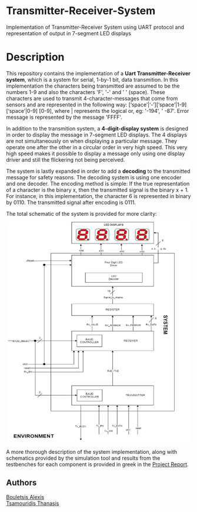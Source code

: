 # Transmitter-Receiver-System
Implementation of Transmitter-Receiver System using UART protocol and representation of output in 7-segment LED displays

# Description
This repository contains the implementation of a **Uart Transmitter-Receiver system**, which is a system for serial, 1-by-1 bit, data transmition. In this implementation the characters being transmitted are assumed to be the numbers 1-9 and also the characters 'F', '-' and '&nbsp;' (space). These characters are used to transmit 4-character-messages that come from sensors and are represented in the following way: [‘space’|‘-’][‘space’|1-9] [‘space’|0-9] [0-9], where | represents the logical or, eg: '-194', '&nbsp;-87'. Error message is represented by the message 'FFFF'.

In addition to the transmition system, a **4-digit-display system** is designed in order to display the message in 7-segment LED displays. The 4 displays are not simultaneously on when displaying a particular message. They operate one after the other in a circular order in very high speed. This very high speed makes it possible to display a message only using one display driver and still the flickering not being perceived.

The system is lastly expanded in order to add a **decoding** to the transmitted message for safety reasons. The decoding system is using one encoder and one decoder. The encoding method is simple: If the true representation of a character is the binary x, then the transmitted signal is the binary x + 1. For instance, in this implementation, the character 6 is represented in binary by 0110. The transmitted signal after encoding is 0111.

The total schematic of the system is provided for more clarity:

<img src="https://github.com/tsamouridis/Transmitter-Receiver-System/blob/master/media/diagram.png" alt="Schematic" width="500" height="600" class="center">

A more thorough description of the system implementation, along with schematics provided by the simulation tool and results from the testbenches for each component is provided in greek in the <a href="https://github.com/tsamouridis/Transmitter-Receiver-System/blob/master/Report_UART.pdf">Project Report</a>.

## Authors 
[Bouletsis Alexis](https://github.com/alexisbouletsis) <br>
[Tsamouridis Thanasis](https://github.com/tsamouridis) <br>